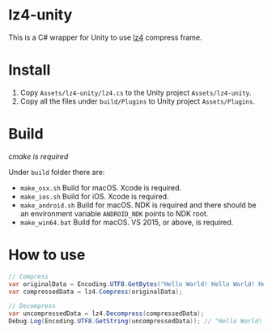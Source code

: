 # lz4-unity
This is a C# wrapper for Unity to use [lz4](https://github.com/lz4/lz4/) compress frame.

# Install

1. Copy `Assets/lz4-unity/lz4.cs` to the Unity project `Assets/lz4-unity`.
2. Copy all the files under `build/Plugins` to Unity project `Assets/Plugins`.

# Build

*cmake is required*

Under `build` folder there are:

* `make_osx.sh` Build for macOS. Xcode is required.
* `make_ios.sh` Build for iOS. Xcode is required.
* `make_android.sh` Build for macOS. NDK is required and there should be an environment variable `ANDROID_NDK` points to NDK root.
* `make_win64.bat` Build for macOS. VS 2015, or above, is required.

# How to use

```csharp
// Compress
var originalData = Encoding.UTF8.GetBytes("Hello World! Hello World! Hello World!");
var compressedData = lz4.Compress(originalData);

// Decompress
var uncompressedData = lz4.Decompress(compressedData);
Debug.Log(Encoding.UTF8.GetString(uncompressedData)); // "Hello World! Hello World! Hello World!"
```
